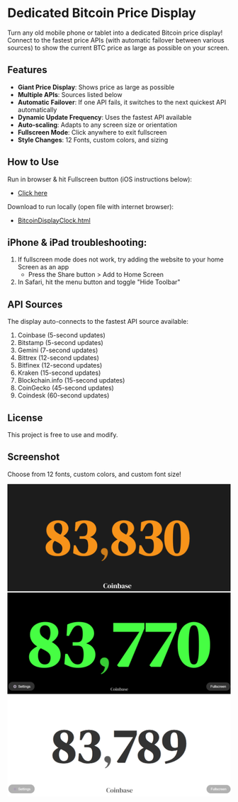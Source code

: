 # Dedicated Bitcoin Price Display

Turn any old mobile phone or tablet into a dedicated Bitcoin price display! Connect to the fastest price APIs (with automatic failover between various sources) to show the current BTC price as large as possible on your screen.
     
## Features

- **Giant Price Display**: Shows price as large as possible
- **Multiple APIs**: Sources listed below
- **Automatic Failover**: If one API fails, it switches to the next quickest API automatically
- **Dynamic Update Frequency**: Uses the fastest API available
- **Auto-scaling**: Adapts to any screen size or orientation
- **Fullscreen Mode**: Click anywhere to exit fullscreen
- **Style Changes**: 12 Fonts, custom colors, and sizing

## How to Use

Run in browser & hit Fullscreen button (iOS instructions below):  
- <a href="https://dropthepress.github.io/Dedicated-Bitcoin-Price-Display/" target="_blank">Click here</a>
  
Download to run locally (open file with internet browser):  
- <a href="BitcoinDisplayClock.html" download>BitcoinDisplayClock.html</a>

## iPhone & iPad troubleshooting: 

1. If fullscreen mode does not work, try adding the website to your home Screen as an app
   - Press the Share button > Add to Home Screen
2. In Safari, hit the menu button and toggle "Hide Toolbar"

## API Sources

The display auto-connects to the fastest API source available:

1. Coinbase (5-second updates)
3. Bitstamp (5-second updates)
4. Gemini (7-second updates)
5. Bittrex (12-second updates)
6. Bitfinex (12-second updates)
7. Kraken (15-second updates)
8. Blockchain.info (15-second updates)
9. CoinGecko (45-second updates)
10. Coindesk (60-second updates)

## License

This project is free to use and modify.

## Screenshot

Choose from 12 fonts, custom colors, and custom font size!

![Screenshot](Screenshots/Screenshot_01.png)
![Screenshot](Screenshots/Screenshot_02.png)
![Screenshot](Screenshots/Screenshot_03.png)
